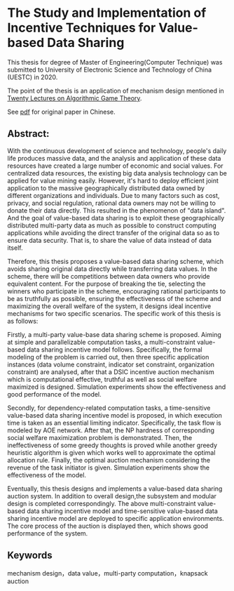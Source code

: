 # The Study and Implementation of Incentive  Techniques for Value-based Data Sharing
This thesis  for degree of Master of Engineering(Computer Technique) was submitted to University of Electronic Science and Technology of China (UESTC) in 2020.  

The point of the thesis is an application of mechanism  design mentioned in [Twenty Lectures on Algorithmic Game Theory](https://assets.cambridge.org/97811071/72661/frontmatter/9781107172661_frontmatter.pdf).  

See [pdf](https://github.com/luotong96/ThesisUESTC/blob/master/main.pdf) for original paper in Chinese.

## Abstract:

With the continuous development of science and technology, people's daily life produces massive data, and the analysis and application of these data resources have created a large number of economic and social values. For centralized data resources, the existing big data analysis technology can be applied for value mining easily. However, it's hard to deploy efficient joint application to the massive geographically distributed data owned by different organizations and individuals. Due to many factors such as cost, privacy, and social regulation, rational data owners may not be willing to donate their data directly. This resulted in the phenomenon of "data island". And the goal of value-based data sharing is to exploit these geographically distributed multi-party data as much as possible to construct computing applications while avoiding the direct transfer of the original data so as to ensure data security. That is, to share the value of data instead of data itself.

Therefore, this thesis proposes a value-based data sharing scheme, which avoids sharing original data directly while transferring data values. In the scheme, there will be competitions between data owners who provide equivalent content. For the purpose of breaking the tie, selecting the winners who participate in the scheme, encouraging rational participants to be as truthfully as possible, ensuring the effectiveness of the scheme and maximizing the overall welfare of the system, it designs ideal incentive mechanisms for two specific scenarios. The specific work of this thesis is as follows:

Firstly, a multi-party value-base data sharing scheme is proposed. Aiming at simple and parallelizable computation tasks, a multi-constraint value-based data sharing incentive model follows. Specifically, the formal modeling of the problem is carried out, then three specific application instances (data volume constraint, indicator set constraint, organization constraint) are analysed, after that a DSIC incentive auction mechanism which is computational effective, truthful as well as social welfare maximized is designed. Simulation experiments show the effectiveness and good performance of the model.

Secondly, for dependency-related computation tasks, a time-sensitive value-based data sharing incentive model is proposed, in which execution time is taken as an essential limiting indicator. Specifically, the task flow is modeled by AOE network. After that, the NP hardness of corresponding social welfare maximization problem is demonstrated. Then, the ineffectiveness of some greedy thoughts is proved while another greedy heuristic algorithm is given which works well to approximate the optimal allocation rule. Finally, the optimal auction mechanism considering the revenue of the task initiator is given. Simulation experiments show the effectiveness of the model.

Eventually, this thesis designs and implements a value-based data sharing auction system. In addition to overall design,the subsystem and modular design is completed correspondingly. The above multi-constraint value-based data sharing incentive model and time-sensitive value-based data sharing incentive model are deployed to specific application environments. The core process of the auction is displayed then, which shows good performance of the system.

## Keywords

mechanism design，data value，multi-party computation，knapsack auction

